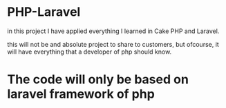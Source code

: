 # PHP-Laravel


in this project I have applied everything I learned in Cake PHP and Laravel.

this will not be and absolute project to share to customers, 
but ofcourse, it will have everything that a developer of php should know.


# The code will only be based on laravel framework of php